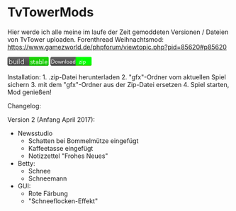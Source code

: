 # TvTowerMods
Hier werde ich alle meine im laufe der Zeit gemoddeten Versionen / Dateien von TvTower uploaden.
Forenthread Weihnachtsmod:
https://www.gamezworld.de/phpforum/viewtopic.php?pid=85620#p85620


![alt tag](https://github.com/Joni4Games/TvTowerMods/blob/master/resources/nbuild-stable.png)
[![GitHub release](https://github.com/Joni4Games/TvTowerMods/blob/master/resources/ndownload.png)](https://github.com/Joni4Games/TvTowerMods/raw/master/Weihnachten-gfx.zip)

Installation:
	1. .zip-Datei herunterladen
	2. "gfx"-Ordner vom aktuellen Spiel sichern
	3. mit dem "gfx"-Ordner aus der Zip-Datei ersetzen
	4. Spiel starten, Mod genießen!

Changelog:

Version 2 (Anfang April 2017):
+ Newsstudio
	+ Schatten bei Bommelmütze eingefügt
	+ Kaffeetasse eingefügt
	+ Notizzettel "Frohes Neues"
+ Betty:
	+ Schnee
	+ Schneemann
+ GUI:
	+ Rote Färbung
	+ "Schneeflocken-Effekt"
